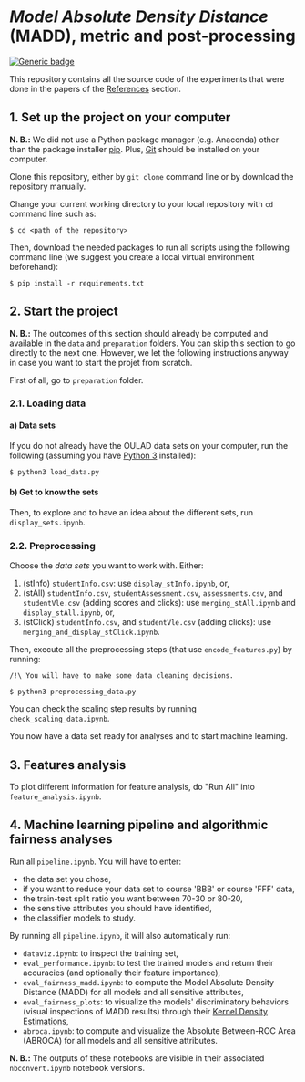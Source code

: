 # *Model Absolute Density Distance* (MADD), metric and post-processing

[![Generic badge](https://img.shields.io/badge/python-3.10.4-green.svg)](https://shields.io/)

This repository contains all the source code of the experiments that were done in the papers of the [References](../README.md) section.

## 1. Set up the project on your computer

**N. B.:** We did not use a Python package manager (e.g. Anaconda) other than the package installer [pip](https://pip.pypa.io/en/latest/). Plus, [Git](https://git-scm.com) should be installed on your computer.

Clone this repository, either by `git clone` command line or by download the repository manually.

Change your current working directory to your local repository with `cd` command line such as:
```
$ cd <path of the repository>
```

Then, download the needed packages to run all scripts using the following command line (we suggest you create a local virtual environment beforehand):
```
$ pip install -r requirements.txt  
```

## 2. Start the project

**N. B.:** The outcomes of this section should already be computed and available in the `data` and `preparation` folders. You can skip this section to go directly to the next one. However, we let the following instructions anyway in case you want to start the projet from scratch.

First of all, go to `preparation` folder.

### 2.1. Loading data

#### a) Data sets

If you do not already have the OULAD data sets on your computer, run the following (assuming you have [Python 3](https://www.python.org/downloads/) installed):
```
$ python3 load_data.py
```

#### b) Get to know the sets

Then, to explore and to have an idea about the different sets, run `display_sets.ipynb`.

### 2.2. Preprocessing

Choose the *data sets* you want to work with. Either:
1. (stInfo) `studentInfo.csv`: use `display_stInfo.ipynb`, or,
2. (stAll) `studentInfo.csv`, `studentAssessment.csv`, `assessments.csv`, and `studentVle.csv` (adding scores and clicks): use `merging_stAll.ipynb` and `display_stAll.ipynb`, or,
3. (stClick) `studentInfo.csv`, and `studentVle.csv` (adding clicks): use `merging_and_display_stClick.ipynb`.

Then, execute all the preprocessing steps (that use `encode_features.py`) by running:
```
/!\ You will have to make some data cleaning decisions.

$ python3 preprocessing_data.py
```

You can check the scaling step results by running `check_scaling_data.ipynb`.

You now have a data set ready for analyses and to start machine learning.

## 3. Features analysis

To plot different information for feature analysis, do "Run All" into `feature_analysis.ipynb`.

## 4. Machine learning pipeline and algorithmic fairness analyses

Run all `pipeline.ipynb`. You will have to enter:
* the data set you chose,
* if you want to reduce your data set to course 'BBB' or course 'FFF' data,
* the train-test split ratio you want between 70-30 or 80-20,
* the sensitive attributes you should have identified,
* the classifier models to study.

By running all `pipeline.ipynb`, it will also automatically run:
* `dataviz.ipynb`: to inspect the training set,
* `eval_performance.ipynb`: to test the trained models and return their accuracies (and optionally their feature importance),
* `eval_fairness_madd.ipynb`: to compute the Model Absolute Density Distance (MADD) for all models and all sensitive attributes,
* `eval_fairness_plots`: to visualize the models' discriminatory behaviors (visual inspections of MADD results) through their [Kernel Density Estimation](https://docs.scipy.org/doc/scipy/reference/generated/scipy.stats.gaussian_kde.html)s,
* `abroca.ipynb`: to compute and visualize the  Absolute Between-ROC Area (ABROCA) for all models and all sensitive attributes.

**N. B.:** The outputs of these notebooks are visible in their associated `nbconvert.ipynb` notebook versions.
